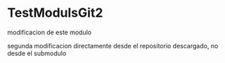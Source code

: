 # TestModulsGit2

modificacion de este modulo

segunda modificacion directamente desde el repositorio descargado, no desde el submodulo